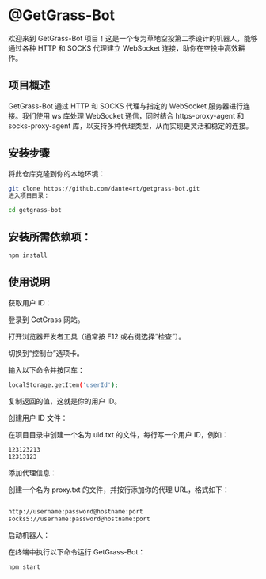  # @GetGrass-Bot
欢迎来到 GetGrass-Bot 项目！这是一个专为草地空投第二季设计的机器人，能够通过各种 HTTP 和 SOCKS 代理建立 WebSocket 连接，助你在空投中高效耕作。

## 项目概述
GetGrass-Bot 通过 HTTP 和 SOCKS 代理与指定的 WebSocket 服务器进行连接。我们使用 ws 库处理 WebSocket 通信，同时结合 https-proxy-agent 和 socks-proxy-agent 库，以支持多种代理类型，从而实现更灵活和稳定的连接。

## 安装步骤
将此仓库克隆到你的本地环境：

 ```bash
git clone https://github.com/dante4rt/getgrass-bot.git
进入项目目录：
 ```
 ```bash
cd getgrass-bot
 ```
## 安装所需依赖项：
 ```bash
npm install
 ```

## 使用说明
获取用户 ID：

登录到 GetGrass 网站。

打开浏览器开发者工具（通常按 F12 或右键选择“检查”）。

切换到“控制台”选项卡。

输入以下命令并按回车：

```bash
localStorage.getItem('userId');
 ```
复制返回的值，这就是你的用户 ID。

创建用户 ID 文件：

在项目目录中创建一个名为 uid.txt 的文件，每行写一个用户 ID，例如：

```bash
123123213
12313123
```
添加代理信息：

创建一个名为 proxy.txt 的文件，并按行添加你的代理 URL，格式如下：
```bash

http://username:password@hostname:port
socks5://username:password@hostname:port
```
启动机器人：

在终端中执行以下命令运行 GetGrass-Bot：
```bash
npm start

```
